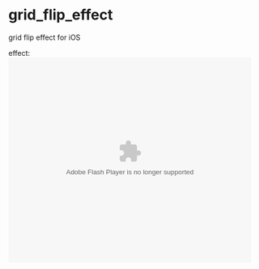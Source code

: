 grid_flip_effect
================

grid flip effect for iOS

effect:
<embed src="http://player.56.com/v_MTAxNTE2NTEy.swf" type="application/x-shockwave-flash" width="480" height="405" allowfullscreen="true" allownetworking="all" allowscriptaccess="always"></embed>
